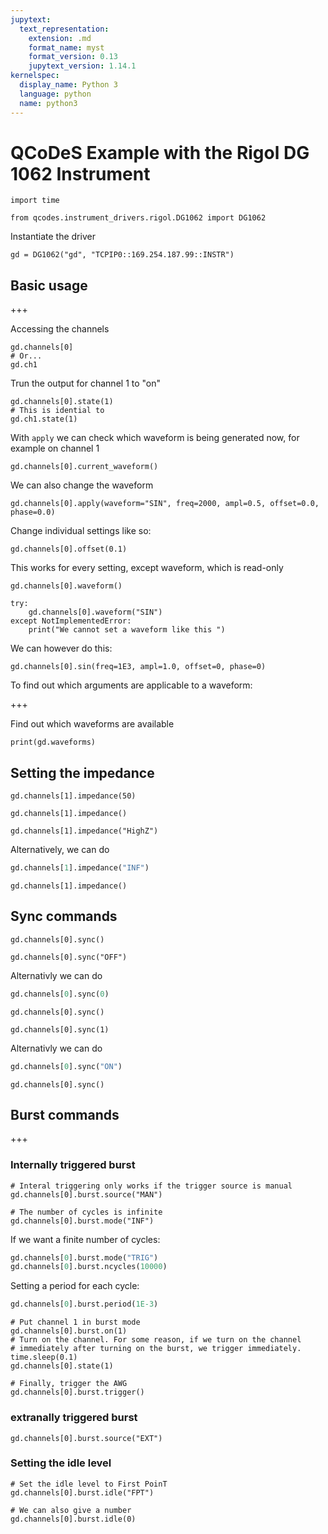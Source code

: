 ```yaml
---
jupytext:
  text_representation:
    extension: .md
    format_name: myst
    format_version: 0.13
    jupytext_version: 1.14.1
kernelspec:
  display_name: Python 3
  language: python
  name: python3
---
```


# QCoDeS Example with the Rigol DG 1062 Instrument

```{code-cell} ipython3
import time 

from qcodes.instrument_drivers.rigol.DG1062 import DG1062
```

Instantiate the driver 

```{code-cell} ipython3
gd = DG1062("gd", "TCPIP0::169.254.187.99::INSTR")
```

## Basic usage

+++

Accessing the channels

```{code-cell} ipython3
gd.channels[0]
# Or...
gd.ch1
```

Trun the output for channel 1 to "on"

```{code-cell} ipython3
gd.channels[0].state(1)
# This is idential to 
gd.ch1.state(1)
```

With `apply` we can check which waveform is being generated now, for example on channel 1

```{code-cell} ipython3
gd.channels[0].current_waveform()
```

We can also change the waveform 

```{code-cell} ipython3
gd.channels[0].apply(waveform="SIN", freq=2000, ampl=0.5, offset=0.0, phase=0.0)
```

Change individual settings like so: 

```{code-cell} ipython3
gd.channels[0].offset(0.1)
```

This works for every setting, except waveform, which is read-only

```{code-cell} ipython3
gd.channels[0].waveform()
```

```{code-cell} ipython3
try: 
    gd.channels[0].waveform("SIN")
except NotImplementedError: 
    print("We cannot set a waveform like this ")
```

We can however do this: 

```{code-cell} ipython3
gd.channels[0].sin(freq=1E3, ampl=1.0, offset=0, phase=0)
```

To find out which arguments are applicable to a waveform: 

+++

Find out which waveforms are available

```{code-cell} ipython3
print(gd.waveforms)
```

## Setting the impedance 

```{code-cell} ipython3
gd.channels[1].impedance(50)
```

```{code-cell} ipython3
gd.channels[1].impedance()
```

```{code-cell} ipython3
gd.channels[1].impedance("HighZ") 
```

Alternatively, we can do 

```python
gd.channels[1].impedance("INF")
```

```{code-cell} ipython3
gd.channels[1].impedance()
```

## Sync commands 

```{code-cell} ipython3
gd.channels[0].sync()
```

```{code-cell} ipython3
gd.channels[0].sync("OFF") 
```

Alternativly we can do 

```python
gd.channels[0].sync(0) 
```

```{code-cell} ipython3
gd.channels[0].sync()
```

```{code-cell} ipython3
gd.channels[0].sync(1)
```

Alternativly we can do

```python
gd.channels[0].sync("ON")
```

```{code-cell} ipython3
gd.channels[0].sync()
```

## Burst commands 

+++

### Internally triggered burst 

```{code-cell} ipython3
# Interal triggering only works if the trigger source is manual 
gd.channels[0].burst.source("MAN")
```

```{code-cell} ipython3
# The number of cycles is infinite 
gd.channels[0].burst.mode("INF")
```

If we want a finite number of cycles: 

```python
gd.channels[0].burst.mode("TRIG")
gd.channels[0].burst.ncycles(10000)
```

Setting a period for each cycle: 

```python
gd.channels[0].burst.period(1E-3)
```

```{code-cell} ipython3
# Put channel 1 in burst mode 
gd.channels[0].burst.on(1)
# Turn on the channel. For some reason, if we turn on the channel 
# immediately after turning on the burst, we trigger immediately. 
time.sleep(0.1)
gd.channels[0].state(1)
```

```{code-cell} ipython3
# Finally, trigger the AWG
gd.channels[0].burst.trigger()
```

### extranally triggered burst 

```{code-cell} ipython3
gd.channels[0].burst.source("EXT")
```

### Setting the idle level

```{code-cell} ipython3
# Set the idle level to First PoinT
gd.channels[0].burst.idle("FPT")
```

```{code-cell} ipython3
# We can also give a number 
gd.channels[0].burst.idle(0)
```

```{code-cell} ipython3

```
